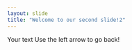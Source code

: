 ```yaml
---
layout: slide
title: "Welcome to our second slide!2"
---
```

Your text
Use the left arrow to go back!
